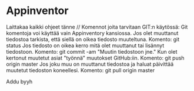﻿# Appinventor
Laittakaa kaikki ohjeet tänne
// Komennot joita tarvitaan GIT:n käytössä:
  	Git komentoja voi käyttää vain Appinventory kansiossa.
	Jos olet muuttanut tiedostoa tarkista, että siellä on oikea tiedosto muuteltuna. Komento: git status
	Jos tiedosto on oikea kerro mitä olet muuttanut tai lisännyt tiedostoon. Komento: git commit -am "Muutin tiedostoon jne."
	Kun olet kertonut muutetut asiat "työnnä" muutokset GitHub:iin. Komento: git push origin master
	Jos joku muu on muuttanut tiedostoa ja haluat päivittää muutetut tiedoston koneellesi. Komento: git pull origin master

Addu 
byyh
